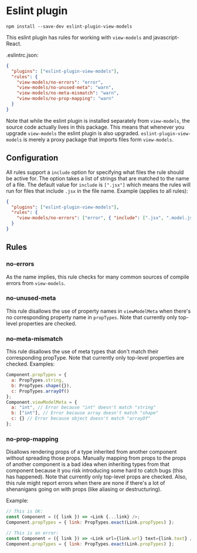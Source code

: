 # Eslint plugin

```
npm install --save-dev eslint-plugin-view-models
```

This eslint plugin has rules for working with `view-models` and javascript-React.

.eslintrc.json:

```json
{
  "plugins": ["eslint-plugin-view-models"],
  "rules": {
    "view-models/no-errors": "error",
    "view-models/no-unused-meta": "warn",
    "view-models/no-meta-mismatch": "warn",
    "view-models/no-prop-mapping": "warn"
  }
}
```

Note that while the eslint plugin is installed separately from `view-models`, the source code actually lives in this package. This means that whenever you upgrade `view-models` the eslint plugin is also upgraded. `eslint-plugin-view-models` is merely a proxy package that imports files form `view-models`.

## Configuration

All rules support a `include` option for specifying what files the rule should be active for. The option takes a list of strings that are matched to the name of a file. The default value for `include` is `[".jsx"]` which means the rules will run for files that include `.jsx` in the file name. Example (applies to all rules):

```json
{
  "plugins": ["eslint-plugin-view-models"],
  "rules": {
    "view-models/no-errors": ["error", { "include": [".jsx", ".model.js"] }]
  }
}
```

## Rules

### no-errors

As the name implies, this rule checks for many common sources of compile errors from `view-models`.

### no-unused-meta

This rule disallows the use of property names in `viewModelMeta` when there's no corresponding property name in `propTypes`. Note that currently only top-level properties are checked.

### no-meta-mismatch

This rule disallows the use of meta types that don't match their corresponding propType. Note that currently only top-level properties are checked. Examples:

```js
Component.propTypes = {
  a: PropTypes.string,
  b: PropTypes.shape({}),
  c: PropTypes.arrayOf()
};
Component.viewModelMeta = {
  a: "int", // Error because "int" doesn't match "string"
  b: ["int"], // Error because array doesn't match "shape"
  c: {} // Error because object doesn't match "arrayOf"
};
```

### no-prop-mapping

Disallows rendering props of a type inherited from another component without spreading those props. Manually mapping from props to the props of another component is a bad idea when inheriting types from that component because it you risk introducing some hard to catch bugs (this has happened). Note that currently only top-level props are checked. Also, this rule might report errors when there are none if there's a lot of shenanigans going on with props (like aliasing or destructuring).

Example:

```js
// This is OK:
const Component = ({ link }) => <Link {...link} />;
Component.propTypes = { link: PropTypes.exact(Link.propTypes) };

// This is an error:
const Component = ({ link }) => <Link url={link.url} text={link.text} />;
Component.propTypes = { link: PropTypes.exact(Link.propTypes) };
```
